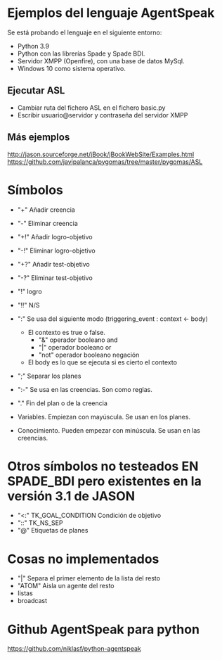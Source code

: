 # Ejemplos del lenguaje AgentSpeak

Se está probando el lenguaje en el siguiente entorno:
- Python 3.9
- Python con las librerías Spade y Spade BDI.
- Servidor XMPP (Openfire), con una base de datos MySql.
- Windows 10 como sistema operativo.

## Ejecutar ASL
- Cambiar ruta del fichero ASL en el fichero basic.py
- Escribir usuario@servidor y contraseña del servidor XMPP

## Más ejemplos
http://jason.sourceforge.net/jBook/jBookWebSite/Examples.html
https://github.com/javipalanca/pygomas/tree/master/pygomas/ASL

# Símbolos
- "+" Añadir creencia
- "-" Eliminar creencia
- "+!" Añadir logro-objetivo
- "-!" Eliminar logro-objetivo
- "+?" Añadir test-objetivo
- "-?" Eliminar test-objetivo
- "!" logro
- "!!" N/S
- ":" Se usa del siguiente modo (triggering_event : context <- body)
    - El contexto es true o false.
        - "&" operador booleano and
        - "|" operador booleano or
        - "not" operador booleano negación
    - El body es lo que se ejecuta si es cierto el contexto
    
- ";" Separar los planes 
- ":-" Se usa en las creencias. Son como reglas.
- "." Fin del plan o de la creencia
- Variables. Empiezan con mayúscula. Se usan en los planes.
- Conocimiento. Pueden empezar con minúscula. Se usan en las creencias.

# Otros símbolos no testeados EN SPADE_BDI pero existentes en la versión 3.1 de JASON
- "<:" TK_GOAL_CONDITION Condición de objetivo
- "::" TK_NS_SEP
- "@" Etiquetas de planes

# Cosas no implementados
- "|" Separa el primer elemento de la lista del resto
- "ATOM" Aisla un agente del resto
- listas
- broadcast

# Github AgentSpeak para python
https://github.com/niklasf/python-agentspeak